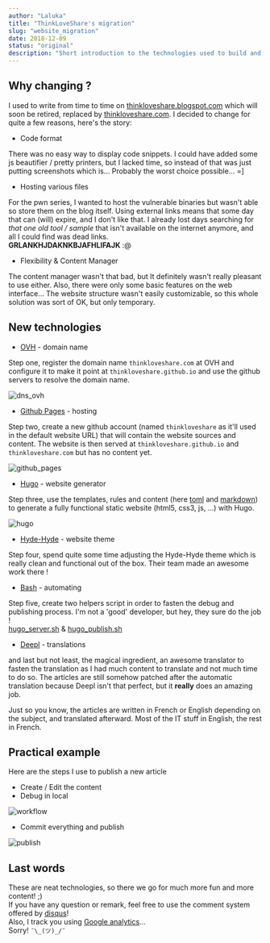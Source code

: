 ```yaml
---
author: "Laluka"
title: "ThinkLoveShare's migration"
slug: "website_migration"
date: 2018-12-09
status: "original"
description: "Short introduction to the technologies used to build and maintain this website and a few words on why I changed. "
---
```



## Why changing ?

I used to write from time to time on [thinkloveshare.blogspot.com](https://thinkloveshare.blogspot.com) which will soon be retired, replaced by [thinkloveshare.com](https://thinkloveshare.com). I decided to change for quite a few reasons, here's the story:

 * Code format

 There was no easy way to display code snippets. I could have added some js beautifier / pretty printers, but I lacked time, so instead of that was just putting screenshots which is... Probably the worst choice possible... =]

 * Hosting various files

 For the pwn series, I wanted to host the vulnerable binaries but wasn't able so store them on the blog itself. Using external links means that some day that can (will) expire, and I don't like that. I already lost days searching for *that one old tool / sample* that isn't available on the internet anymore, and all I could find was dead links.\
 **GRLANKHJDAKNKBJAFHLIFAJK** :@

 * Flexibility & Content Manager

 The content manager wasn't that bad, but It definitely wasn't really pleasant to use either. Also, there were only some basic features on the web interface... The website structure wasn't easily customizable, so this whole solution was sort of OK, but only temporary.


## New technologies

 * [OVH](https://www.ovh.com) - domain name

Step one, register the domain name `thinkloveshare.com` at OVH and configure it to make it point at `thinkloveshare.github.io` and use the github servers to resolve the domain name.

<img class="img_full" src="/coding/website_migration/dns_ovh.png" alt="dns_ovh">

 * [Github Pages](https://pages.github.com/) - hosting

Step two, create a new github account (named `thinkloveshare` as it'll used in the default website URL) that will contain the website sources and content. The website is then served at `thinkloveshare.github.io` and `thinkloveshare.com` but has no content yet.

<img class="img_full" src="/coding/website_migration/github_pages.png" alt="github_pages">

 * [Hugo](https://gohugo.io/) - website generator

Step three, use the templates, rules and content (here [toml](https://github.com/toml-lang/toml) and [markdown](https://github.com/adam-p/markdown-here/wiki/Markdown-Cheatsheet)) to generate a fully functional static website (html5, css3, js, ...) with Hugo.

<img class="img_big" src="/coding/website_migration/hugo.png" alt="hugo">

 * [Hyde-Hyde](https://github.com/htr3n/hyde-hyde) - website theme

Step four, spend quite some time adjusting the Hyde-Hyde theme which is really clean and functional out of the box. Their team made an awesome work there !

 * [Bash](https://www.gnu.org/software/bash/) - automating

Step five, create two helpers script in order to fasten the debug and publishing process. I'm not a 'good' developer, but hey, they sure do the job !\
[hugo_server.sh](https://github.com/ThinkLoveShare/sources/blob/master/hugo_server.sh) &
[hugo_publish.sh](https://github.com/ThinkLoveShare/sources/blob/master/hugo_publish.sh)

 * [Deepl](https://deepl.com/translator) - translations

and last but not least, the magical ingredient, an awesome translator to fasten the translation as I had much content to translate and not much time to do so. The articles are still somehow patched after the automatic translation because Deepl isn't that perfect, but it **really** does an amazing job.

Just so you know, the articles are written in French or English depending on the subject, and translated afterward. Most of the IT stuff in English, the rest in French.


## Practical example

Here are the steps I use to publish a new article

 * Create / Edit the content
 * Debug in local

<img class="img_full" src="/coding/website_migration/workflow.png" alt="workflow">

 * Commit everything and publish

<img class="img_full" src="/coding/website_migration/publish.png" alt="publish">

## Last words

These are neat technologies, so there we go for much more fun and more content! ;)\
If you have any question or remark, feel free to use the comment system offered by [disqus](https://disqus.com/)!\
Also, I track you using [Google analytics](https://analytics.google.com/)...\
Sorry! `¯\_(ツ)_/¯`
